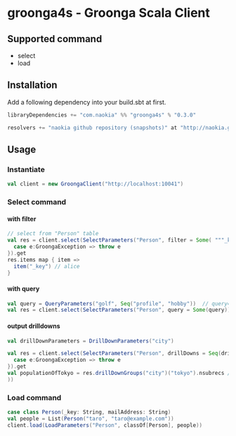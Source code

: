 # groonga4s - Groonga Scala Client

## Supported command

- select
- load

## Installation

Add a following dependency into your build.sbt at first.

``` scala
libraryDependencies += "com.naokia" %% "groonga4s" % "0.3.0"

resolvers += "naokia github repository (snapshots)" at "http://naokia.github.io/repositories/snapshots"
```

## Usage

### Instantiate

``` scala
val client = new GroongaClient("http://localhost:10041")
````

### Select command

#### with filter

``` scala
// select from "Person" table
val res = client.select(SelectParameters("Person", filter = Some( """_key=="alice""""))).recover({
  case e:GroongaException => throw e
}).get
res.items map { item =>
  item("_key") // alice
}
```
#### with query

``` scala
val query = QueryParameters("golf", Seq("profile", "hobby"))  // query= golf , match_columns=profile,hobby
val res = client.select(SelectParameters("Person", query = Some(query)))
```

#### output drilldowns

``` scala
val drillDownParameters = DrillDownParameters("city")

val res = client.select(SelectParameters("Person", drillDowns = Seq(drillDownParameters))).recover({
  case e:GroongaException => throw e
}).get
val populationOfTokyo = res.drillDownGroups("city")("tokyo").nsubrecs // Some(13350000)
))
```

### Load command

``` scala
case class Person(_key: String, mailAddress: String)
val people = List(Person("taro", "taro@example.com"))
client.load(LoadParameters("Person", classOf[Person], people))
```
